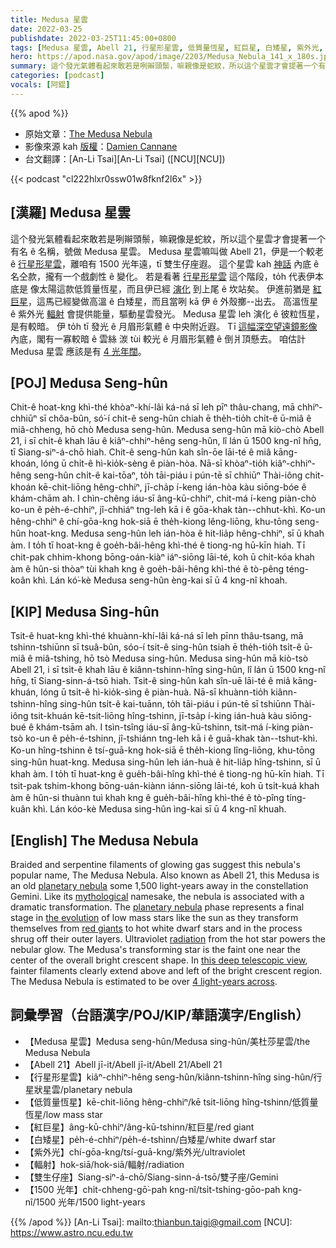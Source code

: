 ```yaml
---
title: Medusa 星雲
date: 2022-03-25
publishdate: 2022-03-25T11:45:00+0800
tags: [Medusa 星雲, Abell 21, 行星形星雲, 低質量恆星, 紅巨星, 白矮星, 紫外光, 輻射, 雙生仔座]
hero: https://apod.nasa.gov/apod/image/2203/Medusa_Nebula_141_x_180s.jpg
summary: 這个發光氣體看起來敢若是咧辮頭鬃，嘛親像是蛇紋，所以這个星雲才會提著一个有名 ê 名稱，號做 Medusa 星雲。
categories: [podcast]
vocals: [阿錕]
---
```


{{% apod %}}

- 原始文章：[The Medusa Nebula](https://apod.nasa.gov/apod/ap220325.html)
- 影像來源 kah [版權][copyright]：[Damien Cannane](https://www.astrobin.com/users/Damien.Cannane/)
- 台文翻譯：[An-Li Tsai][An-Li Tsai] ([NCU][NCU])

{{< podcast "cl222hlxr0ssw01w8fknf2l6x" >}}

## [漢羅] Medusa 星雲
這个發光氣體看起來敢若是咧辮頭鬃，嘛親像是蛇紋，所以這个星雲才會提著一个有名 ê 名稱，號做 Medusa 星雲。
Medusa 星雲嘛叫做 Abell 21，伊是一个較老 ê [行星形星雲][planetary nebula]，離咱有 1500 光年遠，tī 雙生仔座遐。
這个星雲 kah [神話][mythological] 內底 ê 名仝款，攏有一个戲劇性 ê 變化。
若是看著 [行星形星雲][planetary nebula] 這个階段，to̍h 代表伊本底是 像太陽這款低質量恆星，而且伊已經 [演化][the evolution] 到上尾 ê 坎站矣。
伊進前猶是 [紅巨星][red giants]，這馬已經變做高溫 ê 白矮星，而且當咧 kā 伊 ê 外殼擲--出去。
高溫恆星 ê 紫外光 [輻射][radiation] 會提供能量，驅動星雲發光。
Medusa 星雲 leh 演化 ê 彼粒恆星，是有較暗。
伊 to̍h tī 發光 ê 月眉形氣體 ê 中央附近遐。
Tī [這幅深空望遠鏡影像][this deep telescopic view] 內底，閣有一寡較暗 ê 雲絲 湠 tùi 較光 ê 月眉形氣體 ê 倒爿頂懸去。
咱估計 Medusa 星雲 應該是有 [4 光年闊][4 light-years across]。

## [POJ] Medusa Seng-hûn
Chit-ê hoat-kng khì-thé khòaⁿ-khí-lâi ká-ná sī leh pīⁿ thâu-chang, mā chhiⁿ-chhiūⁿ sī chôa-bûn, só͘-í chit-ê seng-hûn chiah ē the̍h-tio̍h chi̍t-ê ū-miâ ê miâ-chheng, hō chò Medusa seng-hûn.
Medusa seng-hûn mā kiò-chò Abell 21, i sī chi̍t-ê khah lāu ê kiâⁿ-chhiⁿ-hêng seng-hûn, lî lán ū 1500 kng-nî hn̄g, tī Siang-siⁿ-á-chō hiah.
Chit-ê seng-hûn kah sîn-ōe lāi-té ê miâ kāng-khoán, lóng ū chi̍t-ê hì-kio̍k-sèng ê piàn-hòa.
Nā-sī khòaⁿ-tio̍h kiâⁿ-chhiⁿ-hêng seng-hûn chi̍t-ê kai-tōaⁿ, to̍h tāi-piáu i pún-tē sī chhiūⁿ Thài-iông chit-khoán kē-chit-liōng hêng-chhiⁿ, jī-cha̍p í-keng ián-hòa kàu siōng-bóe ê khám-chām ah.
I chìn-chêng iáu-sī âng-kū-chhiⁿ, chit-má í-keng piàn-chò ko-un ê pe̍h-é-chhiⁿ, jî-chhiáⁿ tng-leh kā i ê gōa-khak tàn--chhut-khì.
Ko-un hêng-chhiⁿ ê chí-gōa-kng hok-siā ē the̍h-kiong lêng-liōng, khu-tōng seng-hûn hoat-kng.
Medusa seng-hûn leh ián-hòa ê hit-lia̍p hêng-chhiⁿ, sī ū khah àm.
I to̍h tī hoat-kng ê goe̍h-bâi-hêng khì-thé ê tiong-ng hū-kīn hiah.
Tī chit-pak chhim-khong bōng-oán-kiàⁿ iáⁿ-siōng lāi-té, koh ū chi̍t-kóa khah àm ê hûn-si thòaⁿ tùi khah kng ê goe̍h-bâi-hêng khì-thé ê tò-pêng téng-koân khì.
Lán kó͘-kè Medusa seng-hûn èng-kai sī ū 4 kng-nî khoah.

## [KIP] Medusa Sing-hûn
Tsit-ê huat-kng khì-thé khuànn-khí-lâi ká-ná sī leh pīnn thâu-tsang, mā tshinn-tshiūnn sī tsuâ-bûn, sóo-í tsit-ê sing-hûn tsiah ē the̍h-tio̍h tsi̍t-ê ū-miâ ê miâ-tshing, hō tsò Medusa sing-hûn.
Medusa sing-hûn mā kiò-tsò Abell 21, i sī tsi̍t-ê khah lāu ê kiânn-tshinn-hîng sing-hûn, lî lán ū 1500 kng-nî hn̄g, tī Siang-sinn-á-tsō hiah.
Tsit-ê sing-hûn kah sîn-uē lāi-té ê miâ kāng-khuán, lóng ū tsi̍t-ê hì-kio̍k-sìng ê piàn-huà.
Nā-sī khuànn-tio̍h kiânn-tshinn-hîng sing-hûn tsi̍t-ê kai-tuānn, to̍h tāi-piáu i pún-tē sī tshiūnn Thài-iông tsit-khuán kē-tsit-liōng hîng-tshinn, jī-tsa̍p í-king ián-huà kàu siōng-bué ê khám-tsām ah.
I tsìn-tsîng iáu-sī âng-kū-tshinn, tsit-má í-king piàn-tsò ko-un ê pe̍h-é-tshinn, jî-tshiánn tng-leh kā i ê guā-khak tàn--tshut-khì.
Ko-un hîng-tshinn ê tsí-guā-kng hok-siā ē the̍h-kiong lîng-liōng, khu-tōng sing-hûn huat-kng.
Medusa sing-hûn leh ián-huà ê hit-lia̍p hîng-tshinn, sī ū khah àm.
I to̍h tī huat-kng ê gue̍h-bâi-hîng khì-thé ê tiong-ng hū-kīn hiah.
Tī tsit-pak tshim-khong bōng-uán-kiànn iánn-siōng lāi-té, koh ū tsi̍t-kuá khah àm ê hûn-si thuànn tuì khah kng ê gue̍h-bâi-hîng khì-thé ê tò-pîng tíng-kuân khì.
Lán kóo-kè Medusa sing-hûn ìng-kai sī ū 4 kng-nî khuah.

## [English] The Medusa Nebula
Braided and serpentine filaments of glowing gas suggest this nebula's popular name, The Medusa Nebula.
Also known as Abell 21, this Medusa is an old [planetary nebula][planetary nebula] some 1,500 light-years away in the constellation Gemini.
Like its [mythological][mythological] namesake, the nebula is associated with a dramatic transformation.
The [planetary nebula][planetary nebula] phase represents a final stage in [the evolution][the evolution] of low mass stars like the sun as they transform themselves from [red giants][red giants] to hot white dwarf stars and in the process shrug off their outer layers.
Ultraviolet [radiation][radiation] from the hot star powers the nebular glow.
The Medusa's transforming star is the faint one near the center of the overall bright crescent shape.
In [this deep telescopic view][this deep telescopic view], fainter filaments clearly extend above and left of the bright crescent region.
The Medusa Nebula is estimated to be over [4 light-years across][4 light-years across].

## 詞彙學習（台語漢字/POJ/KIP/華語漢字/English）
- 【Medusa 星雲】Medusa seng-hûn/Medusa sing-hûn/美杜莎星雲/the Medusa Nebula
- 【Abell 21】Abell jī-it/Abell jī-it/Abell 21/Abell 21
- 【行星形星雲】kiâⁿ-chhiⁿ-hêng seng-hûn/kiânn-tshinn-hîng sing-hûn/行星狀星雲/planetary nebula
- 【低質量恆星】kē-chit-liōng hêng-chhiⁿ/kē tsit-liōng hîng-tshinn/低質量恆星/low mass star
- 【紅巨星】âng-kū-chhiⁿ/âng-kū-tshinn/紅巨星/red giant
- 【白矮星】pe̍h-é-chhiⁿ/pe̍h-é-tshinn/白矮星/white dwarf star
- 【紫外光】chí-gōa-kng/tsí-guā-kng/紫外光/ultraviolet
- 【輻射】hok-siā/hok-siā/輻射/radiation
- 【雙生仔座】Siang-siⁿ-á-chō/Siang-sinn-á-tsō/雙子座/Gemini
- 【1500 光年】chi̍t-chheng-gō͘-pah kng-nî/tsi̍t-tshing-gōo-pah kng-nî/1500 光年/1500 light-years

{{% /apod %}}
[An-Li Tsai]: mailto:thianbun.taigi@gmail.com
[NCU]: https://www.astro.ncu.edu.tw

[copyright]: https://apod.nasa.gov/apod/fap/lib/about_apod.html#srapply

[planetary nebula]:https://www.messier.seds.org/planetar.html
[mythological]:http://en.wikipedia.org/wiki/Medusa
[planetary nebula]:http://www.noao.edu/jacoby/pn_gallery.html
[the evolution]:http://casswww.ucsd.edu/public/tutorial/StevI.html
[red giants]:http://en.wikipedia.org/wiki/Red_giant
[radiation]:http://hyperphysics.phy-astr.gsu.edu/hbase/ems1.html
[this deep telescopic view]:https://www.astrobin.com/xbzfd8/
[4 light-years across]:https://www.nasa.gov/content/discoveries-hubbles-nebulae
